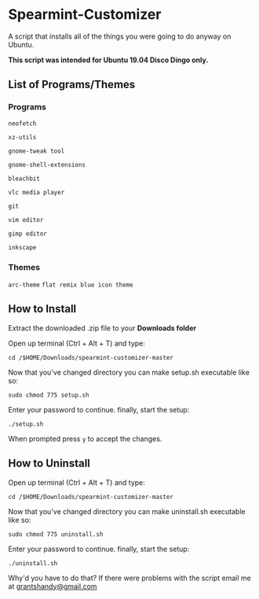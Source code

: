 # Spearmint-Customizer
A script that installs all of the things you were going to do anyway on Ubuntu.

**This script was intended for Ubuntu 19.04 Disco Dingo only.**
## List of Programs/Themes
### Programs

`neofetch`

`xz-utils`

`gnome-tweak tool`

`gnome-shell-extensions`

`bleachbit`

`vlc media player`

`git`

`vim editor`

`gimp editor`

`inkscape`

### Themes
`arc-theme`
`flat remix blue icon theme`
## How to Install
Extract the downloaded .zip file to your **Downloads folder**

Open up terminal (Ctrl + Alt + T) and type:
 ```
cd /$HOME/Downloads/spearmint-customizer-master
```
Now that you've changed directory you can make setup.sh executable like so:
```
sudo chmod 775 setup.sh
```
Enter your password to continue.
finally, start the setup:
```
./setup.sh
```
When prompted press `y` to accept the changes.

## How to Uninstall
Open up terminal (Ctrl + Alt + T) and type:
```
cd /$HOME/Downloads/spearmint-customizer-master
```
Now that you've changed directory you can make uninstall.sh executable like so:
```
sudo chmod 775 uninstall.sh
```
Enter your password to continue.
finally, start the setup:
```
./uninstall.sh
```
Why'd you have to do that? If there were problems with the script email me at grantshandy@gmail.com

